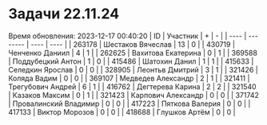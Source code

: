 # Задачи 22.11.24
Время обновления: 2023-12-17 00:40:20
| ID   | Участник | +    | -    |
| ---- | -------- | ---- | ---- |
| 263178 | Шестаков Вячеслав | 13 | 0 |
| 430719 | Ченченко Даниил | 4 | 1 |
| 262625 | Вахитова Екатерина | 0 | 1 |
| 369588 | Поддубецкий Антон | 1 | 0 |
| 415486 | Шатохин Данил | 1 | 1 |
| 415633 | Селедкин Ярослав | 0 | 0 |
| 328905 | Леонтьв Дмитрий | 3 | 1 |
| 321426 | Коляда Вадим | 0 | 0 |
| 369107 | Медведев Александр | 2 | 1 |
| 321411 | Трегубович Андрей | 6 | 1 |
| 416762 | Дегтерева Карина | 2 | 2 |
| 321540 | Казаков Максим | 0 | 1 |
| 321423 | Карпович Александр | 0 | 0 |
| 371742 | Провалинский Владимир | 0 | 0 |
| 417223 | Пяткова Валерия | 0 | 0 |
| 417133 | Виктор Морозов | 0 | 0 |
| 418688 | Глушков Артём | 0 | 0 |

